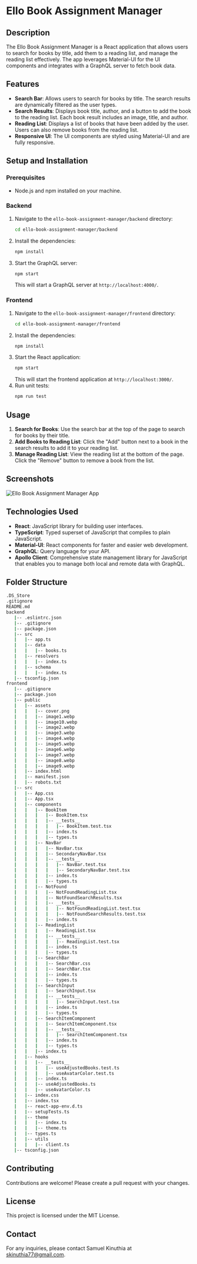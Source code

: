 # Ello Book Assignment Manager

## Description

The Ello Book Assignment Manager is a React application that allows users to search for books by title, add them to a reading list, and manage the reading list effectively. The app leverages Material-UI for the UI components and integrates with a GraphQL server to fetch book data.

## Features

- **Search Bar**: Allows users to search for books by title. The search results are dynamically filtered as the user types.
- **Search Results**: Displays book title, author, and a button to add the book to the reading list. Each book result includes an image, title, and author.
- **Reading List**: Displays a list of books that have been added by the user. Users can also remove books from the reading list.
- **Responsive UI**: The UI components are styled using Material-UI and are fully responsive.

## Setup and Installation

### Prerequisites

- Node.js and npm installed on your machine.

### Backend

1. Navigate to the `ello-book-assignment-manager/backend` directory:
    ```bash
    cd ello-book-assignment-manager/backend
    ```
2. Install the dependencies:
    ```bash
    npm install
    ```
3. Start the GraphQL server:
    ```bash
    npm start
    ```
   This will start a GraphQL server at `http://localhost:4000/`.

### Frontend

1. Navigate to the `ello-book-assignment-manager/frontend` directory:
    ```bash
    cd ello-book-assignment-manager/frontend
    ```
2. Install the dependencies:
    ```bash
    npm install
    ```
3. Start the React application:
    ```bash
    npm start
    ```
   This will start the frontend application at `http://localhost:3000/`.
4. Run unit tests:
    ```bash
    npm run test
    ```

## Usage

1. **Search for Books**: Use the search bar at the top of the page to search for books by their title.
2. **Add Books to Reading List**: Click the "Add" button next to a book in the search results to add it to your reading list.
3. **Manage Reading List**: View the reading list at the bottom of the page. Click the "Remove" button to remove a book from the list.

## Screenshots

![Ello Book Assignment Manager App](./frontend/public/assets/cover.png)

## Technologies Used

- **React**: JavaScript library for building user interfaces.
- **TypeScript**: Typed superset of JavaScript that compiles to plain JavaScript.
- **Material-UI**: React components for faster and easier web development.
- **GraphQL**: Query language for your API.
- **Apollo Client**: Comprehensive state management library for JavaScript that enables you to manage both local and remote data with GraphQL.

## Folder Structure
```bash
.DS_Store
.gitignore
README.md
backend
   |-- .eslintrc.json
   |-- .gitignore
   |-- package.json
   |-- src
   |   |-- app.ts
   |   |-- data
   |   |   |-- books.ts
   |   |-- resolvers
   |   |   |-- index.ts
   |   |-- schema
   |   |   |-- index.ts
   |-- tsconfig.json
frontend
   |-- .gitignore
   |-- package.json
   |-- public
   |   |-- assets
   |   |   |-- cover.png
   |   |   |-- image1.webp
   |   |   |-- image10.webp
   |   |   |-- image2.webp
   |   |   |-- image3.webp
   |   |   |-- image4.webp
   |   |   |-- image5.webp
   |   |   |-- image6.webp
   |   |   |-- image7.webp
   |   |   |-- image8.webp
   |   |   |-- image9.webp
   |   |-- index.html
   |   |-- manifest.json
   |   |-- robots.txt
   |-- src
   |   |-- App.css
   |   |-- App.tsx
   |   |-- components
   |   |   |-- BookItem
   |   |   |   |-- BookItem.tsx
   |   |   |   |-- __tests__
   |   |   |   |   |-- BookItem.test.tsx
   |   |   |   |-- index.ts
   |   |   |   |-- types.ts
   |   |   |-- NavBar
   |   |   |   |-- NavBar.tsx
   |   |   |   |-- SecondaryNavBar.tsx
   |   |   |   |-- __tests__
   |   |   |   |   |-- NavBar.test.tsx
   |   |   |   |   |-- SecondaryNavBar.test.tsx
   |   |   |   |-- index.ts
   |   |   |   |-- types.ts
   |   |   |-- NotFound
   |   |   |   |-- NotFoundReadingList.tsx
   |   |   |   |-- NotFoundSearchResults.tsx
   |   |   |   |-- __tests__
   |   |   |   |   |-- NotFoundReadingList.test.tsx
   |   |   |   |   |-- NotFoundSearchResults.test.tsx
   |   |   |   |-- index.ts
   |   |   |-- ReadingList
   |   |   |   |-- ReadingList.tsx
   |   |   |   |-- __tests__
   |   |   |   |   |-- ReadingList.test.tsx
   |   |   |   |-- index.ts
   |   |   |   |-- types.ts
   |   |   |-- SearchBar
   |   |   |   |-- SearchBar.css
   |   |   |   |-- SearchBar.tsx
   |   |   |   |-- index.ts
   |   |   |   |-- types.ts
   |   |   |-- SearchInput
   |   |   |   |-- SearchInput.tsx
   |   |   |   |-- __tests__
   |   |   |   |   |-- SearchInput.test.tsx
   |   |   |   |-- index.ts
   |   |   |   |-- types.ts
   |   |   |-- SearchItemComponent
   |   |   |   |-- SearchItemComponent.tsx
   |   |   |   |-- __tests__
   |   |   |   |   |-- SearchItemComponent.tsx
   |   |   |   |-- index.ts
   |   |   |   |-- types.ts
   |   |   |-- index.ts
   |   |-- hooks
   |   |   |-- __tests__
   |   |   |   |-- useAdjustedBooks.test.ts
   |   |   |   |-- useAvatarColor.test.ts
   |   |   |-- index.ts
   |   |   |-- useAdjustedBooks.ts
   |   |   |-- useAvatarColor.ts
   |   |-- index.css
   |   |-- index.tsx
   |   |-- react-app-env.d.ts
   |   |-- setupTests.ts
   |   |-- theme
   |   |   |-- index.ts
   |   |   |-- theme.ts
   |   |-- types.ts
   |   |-- utils
   |   |   |-- client.ts
   |-- tsconfig.json
```

## Contributing

Contributions are welcome! Please create a pull request with your changes.

## License

This project is licensed under the MIT License.

## Contact

For any inquiries, please contact Samuel Kinuthia at skinuthia77@gmail.com.